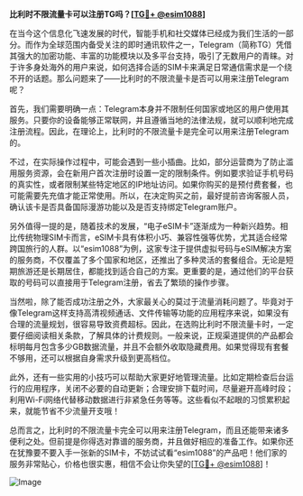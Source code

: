 **比利时不限流量卡可以注册TG吗？[[TG💪+ @esim1088](https://t.me/s/esim1088)]**

在当今这个信息化飞速发展的时代，智能手机和社交媒体已经成为我们生活的一部分。而作为全球范围内备受关注的即时通讯软件之一，Telegram（简称TG）凭借其强大的加密功能、丰富的功能模块以及多平台支持，吸引了无数用户的青睐。对于许多身处海外的用户来说，如何选择合适的SIM卡来满足日常通信需求是一个绕不开的话题。那么问题来了——比利时的不限流量卡是否可以用来注册Telegram呢？

首先，我们需要明确一点：Telegram本身并不限制任何国家或地区的用户使用其服务。只要你的设备能够正常联网，并且遵循当地的法律法规，就可以顺利地完成注册流程。因此，在理论上，比利时的不限流量卡是完全可以用来注册Telegram的。

不过，在实际操作过程中，可能会遇到一些小插曲。比如，部分运营商为了防止滥用服务资源，会在新用户首次注册时设置一定的限制条件。例如要求验证手机号码的真实性，或者限制某些特定地区的IP地址访问。如果你购买的是预付费套餐，也可能需要先充值才能正常使用。所以，在决定购买之前，最好提前咨询客服人员，确认该卡是否具备国际漫游功能以及是否支持绑定Telegram账户。

另外值得一提的是，随着技术的发展，“电子eSIM卡”逐渐成为一种新兴趋势。相比传统物理SIM卡而言，eSIM卡具有体积小巧、兼容性强等优势，尤其适合经常跨国旅行的人群。以“esim1088”为例，这家专注于提供虚拟号码与eSIM解决方案的服务商，不仅覆盖了多个国家和地区，还推出了多种灵活的套餐组合。无论是短期旅游还是长期居住，都能找到适合自己的方案。更重要的是，通过他们的平台获取的号码可以直接用于Telegram注册，省去了繁琐的操作步骤。

当然啦，除了能否成功注册之外，大家最关心的莫过于流量消耗问题了。毕竟对于像Telegram这样支持高清视频通话、文件传输等功能的应用程序来说，如果没有合理的流量规划，很容易导致资费超标。因此，在选购比利时不限流量卡时，一定要仔细阅读相关条款，了解具体的计费规则。一般来说，正规渠道提供的产品都会标明每月包含多少GB数据流量，并且不会额外收取隐藏费用。如果觉得现有套餐不够用，还可以根据自身需求升级到更高档位。

此外，还有一些实用的小技巧可以帮助大家更好地管理流量。比如定期检查后台运行的应用程序，关闭不必要的自动更新；合理安排下载时间，尽量避开高峰时段；利用Wi-Fi网络代替移动数据进行非紧急任务等等。这些看似不起眼的习惯累积起来，就能节省不少流量开支哦！

总而言之，比利时的不限流量卡完全可以用来注册Telegram，而且还能带来诸多便利之处。但前提是你得选对靠谱的服务商，并且做好相应的准备工作。如果你还在犹豫要不要入手一张新的SIM卡，不妨试试看“esim1088”的产品吧！他们家的服务非常贴心，价格也很实惠，相信不会让你失望的[[TG💪+ @esim1088](https://t.me/s/esim1088)]！

![Image](https://i.postimg.cc/4NQfJmqS/Snipaste-2025-05-13-00-14-12.png)